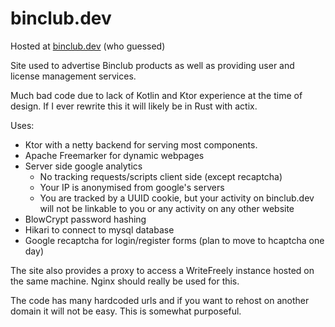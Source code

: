 ﻿# binclub.dev

Hosted at [binclub.dev](https://binclub.dev) (who guessed)

Site used to advertise Binclub products as well as providing user and license management services.

Much bad code due to lack of Kotlin and Ktor experience at the time of design.
If I ever rewrite this it will likely be in Rust with actix.

Uses:
* Ktor with a netty backend for serving most components.
* Apache Freemarker for dynamic webpages
* Server side google analytics
    - No tracking requests/scripts client side (except recaptcha)
    - Your IP is anonymised from google's servers
    - You are tracked by a UUID cookie, but your activity on binclub.dev will not be linkable to you or any activity on any other website
* BlowCrypt password hashing
* Hikari to connect to mysql database
* Google recaptcha for login/register forms (plan to move to hcaptcha one day)

The site also provides a proxy to access a WriteFreely instance hosted on the same machine.
Nginx should really be used for this.

The code has many hardcoded urls and if you want to rehost on another domain it will not be easy.
This is somewhat purposeful.
